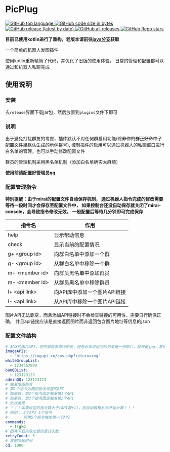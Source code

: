 # PicPlug

<p>
<a href="https://github.com/VatinaCharo/PicPlug">
<img alt="GitHub top language" src="https://img.shields.io/github/languages/top/VatinaCharo/PicPlug?style=plastic">
</a>
<a href="https://github.com/VatinaCharo/PicPlug">
<img alt="GitHub code size in bytes" src="https://img.shields.io/github/languages/code-size/VatinaCharo/PicPlug">
</a>
<a href="https://github.com/VatinaCharo/PicPlug/releases/latest">
<img alt="GitHub release (latest by date)" src="https://img.shields.io/github/v/release/VatinaCharo/PicPlug">
</a>
<a href="https://github.com/VatinaCharo/PicPlug/releases">
<img alt="GitHub all releases" src="https://img.shields.io/github/downloads/VatinaCharo/PicPlug/total">
</a>
<a href="https://github.com/VatinaCharo/PicPlug">
<img alt="GitHub Repo stars" src="https://img.shields.io/github/stars/VatinaCharo/PicPlug?style=social">
</a>
</p>

**目前已使用kotlin进行了重构，老版本请前往[java分支](https://github.com/VatinaCharo/PicPlug/tree/java)获取**

一个简单的机器人发图插件

使用kotlin重新精简了代码，并优化了旧版的使用体验，
日常的管理和配置都可以通过和机器人私聊完成

## 使用说明

### 安装

去`release`界面下载jar包，然后放置到`plugins`文件下即可

### 说明

出于避免打扰群友的考虑，插件默认不对任何群启用功能(~~除非你的群正好命中了配置文件里默认生成的示例群号~~),
控制插件的启用可以通过机器人的私聊窗口进行白名单的管理，也可以手动修改配置文件

群员的管理机制采用黑名单机制（添加白名单确实太麻烦）

**使用前请配置好管理员qq**

### 配置管理指令

**特别提醒：由于mirai的配置文件自动保存机制，
通过机器人指令完成的修改需要等待一段时间才会保存至配置文件中，
如果控制台还没自动保存就关闭了mirai-console，会导致指令修改无效。
一般配置后等待几分钟即可完成保存**

| 指令名              | 作用                |
|------------------|-------------------|
| help             | 显示帮助信息            |
| check            | 显示当前的配置情况         |
| g+ \<group id\>  | 向群白名单中添加一个群       |
| g- \<group id\>  | 从群白名单中移除一个群       |
| m+ \<member id\> | 向群员黑名单中添加群员       |
| m- \<member id\> | 从群员黑名单中移除群员       |
| l+ \<api link\>  | 向API库中添加一个图片API链接 |
| l- \<api link\>  | 从API库中移除一个图片API链接 |

图片API无法删空，而且添加API链接时不会检查链接的可用性，需要自行确保正确，
并且api链接应该是直接返回图片而非返回包含图片地址等信息的json

### 配置文件结构

```yaml
# 默认的图片API，可依据需求自行更改，但务必保证返回的结果是一张图片，最好是jpg，其他不做可用性保证
imageAPIs:
  - 'https://imgapi.cn/cos.php?return=img'
whiteGroupList:
  - 1234567890
banQQList:
  - 123123123
adminQQ: 123123123
# 触发发图指令
# 第1个指令为随机触发设置的API
# 如果有，第2个指令固定触发第1个API
# 如果有，第3个指令固定触发第2个API
# 依次类推
# ！！！如果设定的指令数大于(API数+1)，则自动取模从头开始计算！！！
# 例如： 3个API 5个指令
#       则第5个指令触发第一个API
commands:
  - !!gkd
# 图片下载失败之后的重试次数
retryCount: 5
# 发图冷却时间
cd: 1000
```